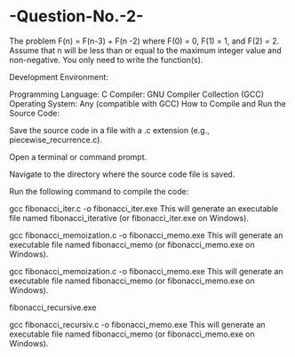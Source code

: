 # -Question-No.-2-
The problem F(n) = F(n-3) + F(n -2) where F(0) = 0, F(1) = 1, and F(2) = 2. Assume that n will be less than or equal to the maximum integer value and non-negative. You only need to write the function(s).

Development Environment:

Programming Language: C
Compiler: GNU Compiler Collection (GCC)
Operating System: Any (compatible with GCC)
How to Compile and Run the Source Code:

Save the source code in a file with a .c extension (e.g., piecewise_recurrence.c).

Open a terminal or command prompt.

Navigate to the directory where the source code file is saved.

Run the following command to compile the code:

gcc fibonacci_iter.c -o fibonacci_iter.exe
This will generate an executable file named fibonacci_iterative (or fibonacci_iter.exe on Windows).

gcc fibonacci_memoization.c -o fibonacci_memo.exe
This will generate an executable file named fibonacci_memo (or fibonacci_memo.exe on Windows).

gcc fibonacci_memoization.c -o fibonacci_memo.exe
This will generate an executable file named fibonacci_memo (or fibonacci_memo.exe on Windows).

fibonacci_recursive.exe

gcc fibonacci_recursiv.c -o fibonacci_memo.exe
This will generate an executable file named fibonacci_memo (or fibonacci_memo.exe on Windows).
